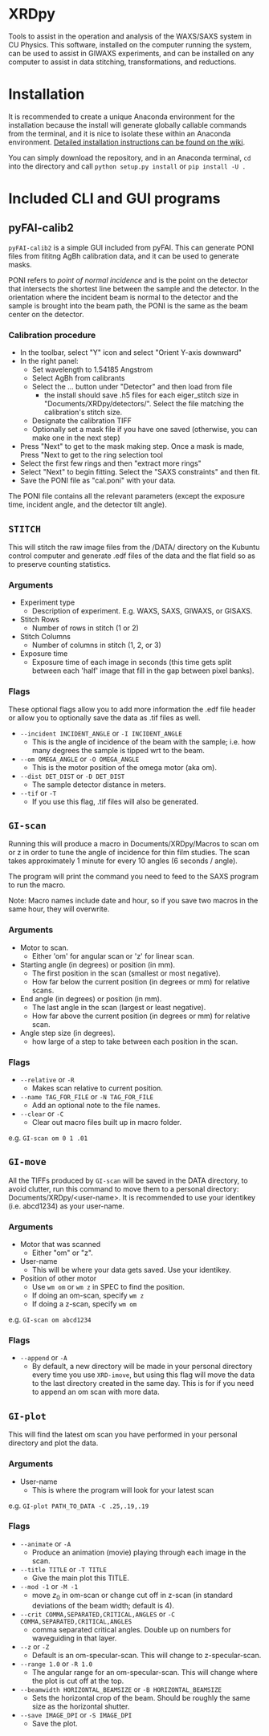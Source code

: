 # XRDpy

Tools to assist in the operation and analysis of the WAXS/SAXS system in CU Physics. This software, installed on the computer running the system, can be used to assist in GIWAXS experiments, and can be installed on any computer to assist in data stitching, transformations, and reductions.

# Installation

It is recommended to create a unique Anaconda environment for the installation because the install will generate globally callable commands from the terminal, and it is nice to isolate these within an Anaconda environment. [Detailed installation instructions can be found on the wiki](https://github.com/UCBoulder/XRDpy/wiki/Detailed-Installation-Instructions-(Windows)).

You can simply download the repository, and in an Anaconda terminal, `cd` into the directory and call `python setup.py install` or `pip install -U .` 

# Included CLI and GUI programs

## pyFAI-calib2

`pyFAI-calib2` is a simple GUI included from pyFAI. This can generate PONI files from fititng AgBh calibration data, and it can be used to generate masks.

PONI refers to *point of normal incidence* and is the point on the detector that intersects the shortest line between the sample and the detector. In the orientation where the incident beam is normal to the detector and the sample is brought into the beam path, the PONI is the same as the beam center on the detector.

### Calibration procedure

- In the toolbar, select "Y" icon and select "Orient Y-axis downward"
- In the right panel:
    - Set wavelength to 1.54185 Angstrom
    - Select AgBh from calibrants
    - Select the ... button under "Detector" and then load from file
        - the install should save .h5 files for each eiger_stitch size in "Documents/XRDpy/detectors/". Select the file matching the calibration's stitch size.
    - Designate the calibration TIFF
    - Optionally set a mask file if you have one saved (otherwise, you can make one in the next step)
- Press "Next" to get to the mask making step. Once a mask is made, Press "Next to get to the ring selection tool
- Select the first few rings and then "extract more rings"
- Select "Next" to begin fitting. Select the "SAXS constraints" and then fit.
- Save the PONI file as "cal.poni" with your data.

The PONI file contains all the relevant parameters (except the exposure time, incident angle, and the detector tilt angle).

## `STITCH`

This will stitch the raw image files from the /DATA/ directory on the Kubuntu control computer and generate .edf files of the data and the flat field so as to preserve counting statistics.

### Arguments

- Experiment type
    - Description of experiment. E.g. WAXS, SAXS, GIWAXS, or GISAXS.
- Stitch Rows
    - Number of rows in stitch (1 or 2)
- Stitch Columns
    - Number of columns in stitch (1, 2, or 3)
- Exposure time
    - Exposure time of each image in seconds (this time gets split between each 'half' image that fill in the gap between pixel banks).

### Flags

These optional flags allow you to add more information the .edf file header or allow you to optionally save the data as .tif files as well.
- `--incident INCIDENT_ANGLE` or `-I INCIDENT_ANGLE`
    - This is the angle of incidence of the beam with the sample; i.e. how many degrees the sample is tipped wrt to the beam.
- `--om OMEGA_ANGLE` or `-O OMEGA_ANGLE`
    - This is the motor position of the omega motor (aka om).
- `--dist DET_DIST` or `-D DET_DIST`
    - The sample detector distance in meters.
- `--tif` or `-T`
    - If you use this flag, .tif files will also be generated.

## `GI-scan`

Running this will produce a macro in Documents/XRDpy/Macros to scan om or z in order to tune the angle of incidence for thin film studies. The scan takes approximately 1 minute for every 10 angles (6 seconds / angle).

The program will print the command you need to feed to the SAXS program to run the macro.

Note: Macro names include date and hour, so if you save two macros in the same hour, they will overwrite.

### Arguments

- Motor to scan.
    - Either 'om' for angular scan or 'z' for linear scan.
- Starting angle (in degrees) or position (in mm).
    - The first position in the scan (smallest or most negative).
    - How far below the current position (in degrees or mm) for relative scans.
- End angle (in degrees) or position (in mm).
    - The last angle in the scan (largest or least negative).
    - How far above the current position (in degrees or mm) for relative scan.
- Angle step size (in degrees).
    - how large of a step to take between each position in the scan.

### Flags
- `--relative` or `-R`
    - Makes scan relative to current position.
- `--name TAG_FOR_FILE` or `-N TAG_FOR_FILE`
    - Add an optional note to the file names.
- `--clear` or `-C`
    - Clear out macro files built up in macro folder.

e.g. `GI-scan om 0 1 .01`

## `GI-move`

All the TIFFs produced by `GI-scan` will be saved in the DATA directory, to avoid clutter, run this command to move them to a personal directory: Documents/XRDpy/\<user-name\>. It is recommended to use your identikey (i.e. abcd1234) as your user-name.

### Arguments
- Motor that was scanned
    - Either "om" or "z".
- User-name
    - This will be where your data gets saved. Use your identikey.
- Position of other motor
    - Use `wm om` or `wm z` in SPEC to find the position.
    - If doing an om-scan, specify `wm z`
    - If doing a z-scan, specify `wm om`

e.g. `GI-scan om abcd1234`

### Flags
- `--append` or `-A`
    - By default, a new directory will be made in your personal directory every time you use `XRD-imove`, but using this flag will move the data to the last directory created in the same day. This is for if you need to append an om scan with more data.

## `GI-plot`

This will find the latest om scan you have performed in your personal directory and plot the data.

### Arguments
- User-name
    - This is where the program will look for your latest scan

e.g. `GI-plot PATH_TO_DATA -C .25,.19,.19`

### Flags
- `--animate` or `-A`
    - Produce an animation (movie) playing through each image in the scan.
- `--title TITLE` or `-T TITLE`
    - Give the main plot this TITLE.
- `--mod -1` or `-M -1`
    - move $z_0$ in om-scan or change cut off in z-scan (in standard deviations of the beam width; default is 4).
- `--crit COMMA,SEPARATED,CRITICAL,ANGLES` or `-C COMMA,SEPARATED,CRITICAL,ANGLES`
    - comma separated critical angles. Double up on numbers for waveguiding in that layer.
- `--z` or `-Z`
    - Default is an om-specular-scan. This will change to z-specular-scan.
- `--range 1.0` or `-R 1.0`
    - The angular range for an om-specular-scan. This will change where the plot is cut off at the top.
- `--beamwidth HORIZONTAL_BEAMSIZE` or `-B HORIZONTAL_BEAMSIZE`
    - Sets the horizontal crop of the beam. Should be roughly the same size as the horizontal shutter.
- `--save IMAGE_DPI` or `-S IMAGE_DPI`
    - Save the plot.